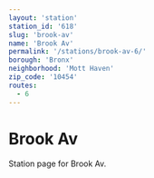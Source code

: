 ```yaml
---
layout: 'station'
station_id: '618'
slug: 'brook-av'
name: 'Brook Av'
permalink: '/stations/brook-av-6/'
borough: 'Bronx'
neighborhood: 'Mott Haven'
zip_code: '10454'
routes:
  - 6
---
```

# Brook Av

Station page for Brook Av.
